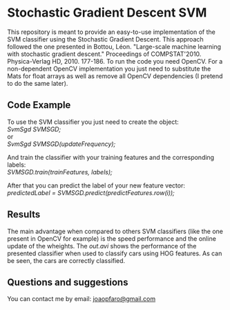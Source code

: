 # Stochastic Gradient Descent SVM

This repository is meant to provide an easy-to-use implementation of the SVM classifier using the Stochastic Gradient Descent. This approach followed the one presented in Bottou, Léon. "Large-scale machine learning with stochastic gradient descent." Proceedings of COMPSTAT'2010. Physica-Verlag HD, 2010. 177-186. To run the code you need OpenCV. For a non-dependent OpenCV implementation you just need to substitute the Mats for float arrays as well as remove all OpenCV dependencies (I pretend to do the same later).

## Code Example

To use the SVM classifier you just need to create the object:
<br />
*SvmSgd SVMSGD;*
<br />
or
<br />
*SvmSgd SVMSGD(updateFrequency);*

And train the classifier with your training features and the corresponding labels:
<br />
*SVMSGD.train(trainFeatures, labels);*

After that you can predict the label of your new feature vector:
<br />
*predictedLabel = SVMSGD.predict(predictFeatures.row(i));*

## Results

The main advantage when compared to others SVM classifiers (like the one present in OpenCV for example) is the speed performance and the online update of the wheights.
The *out.avi* shows the performance of the presented classifier when used to classify cars using HOG features. As can be seen, the cars are correctly classified. 

## Questions and suggestions

You can contact me by email: joaopfaro@gmail.com

